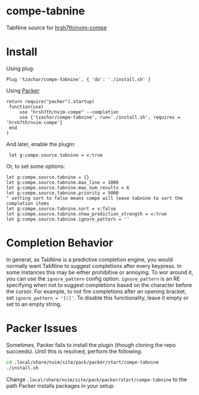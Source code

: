 # compe-tabnine
TabNine source for [hrsh7th/nvim-compe](https://github.com/hrsh7th/nvim-compe)

# Install

Using plug:
   ```viml
   Plug 'tzachar/compe-tabnine', { 'do': './install.sh' }
   ```

Using [Packer](https://github.com/wbthomason/packer.nvim/):
   ```viml
return require("packer").startup(
	function(use)
		use "hrsh7th/nvim-compe" --completion
		use {'tzachar/compe-tabnine', run='./install.sh', requires = 'hrsh7th/nvim-compe'}
	end
)
   ```

And later, enable the plugin:

   ```viml
	let g:compe.source.tabnine = v:true
   ```

Or, to set some options:
   ```viml
let g:compe.source.tabnine = {}
let g:compe.source.tabnine.max_line = 1000
let g:compe.source.tabnine.max_num_results = 6
let g:compe.source.tabnine.priority = 5000
" setting sort to false means compe will leave tabnine to sort the completion items
let g:compe.source.tabnine.sort = v:false
let g:compe.source.tabnine.show_prediction_strength = v:true
let g:compe.source.tabnine.ignore_pattern = ''
   ```

# Completion Behavior

In general, as TabNine is a predictive completion engine, you would normally
want TabNine to suggest completions after every keypress. In some instances this
may be either prohibitive or annoying. To wor around it, you can use the
`ignore_pattern` config option. 
`ignore_pattern` is an RE specifying when not to suggest completions based on the character
before the cursor. For example, to not fire completions after an opening
bracket, set `ignore_pattern = '[(]'`. To disable this functionality, leave it
empty or set to an empty string.

# Packer Issues

Sometimes, Packer fails to install the plugin (though cloning the repo
succeeds). Until this is resolved, perform the following:
```sh
cd .local/share/nvim/site/pack/packer/start/compe-tabnine
./install.sh
```

Change `.local/share/nvim/site/pack/packer/start/compe-tabnine` to the path
Packer installs packages in your setup.
